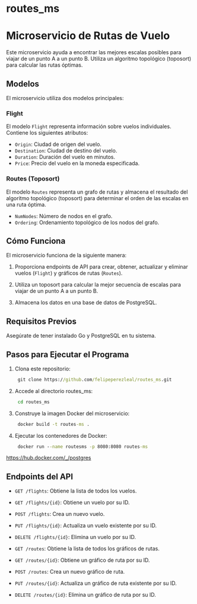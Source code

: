 # routes_ms
# Microservicio de Rutas de Vuelo

Este microservicio ayuda a encontrar las mejores escalas posibles para viajar de un punto A a un punto B. Utiliza un algoritmo topológico (toposort) para calcular las rutas óptimas.

## Modelos

El microservicio utiliza dos modelos principales:

### Flight

El modelo `Flight` representa información sobre vuelos individuales. Contiene los siguientes atributos:

- `Origin`: Ciudad de origen del vuelo.
- `Destination`: Ciudad de destino del vuelo.
- `Duration`: Duración del vuelo en minutos.
- `Price`: Precio del vuelo en la moneda especificada.

### Routes (Toposort)

El modelo `Routes` representa un grafo de rutas y almacena el resultado del algoritmo topológico (toposort) para determinar el orden de las escalas en una ruta óptima.

- `NumNodes`: Número de nodos en el grafo.
- `Ordering`: Ordenamiento topológico de los nodos del grafo.

## Cómo Funciona

El microservicio funciona de la siguiente manera:

1. Proporciona endpoints de API para crear, obtener, actualizar y eliminar vuelos (`Flight`) y gráficos de rutas (`Routes`).

2. Utiliza un toposort para calcular la mejor secuencia de escalas para viajar de un punto A a un punto B.

3. Almacena los datos en una base de datos de PostgreSQL.

## Requisitos Previos

Asegúrate de tener instalado Go y PostgreSQL en tu sistema.

## Pasos para Ejecutar el Programa

1. Clona este repositorio:
   ```cmd
    git clone https://github.com/felipeperezleal/routes_ms.git
   ```
2. Accede al directorio routes_ms: 
   ```cmd
    cd routes_ms
   ```
3. Construye la imagen Docker del microservicio:
   ```cmd
    docker build -t routes-ms .
   ```
4. Ejecutar los contenedores de Docker:
   ```cmd
    docker run --name routesms -p 8080:8080 routes-ms
   ```
https://hub.docker.com/_/postgres
   
## Endpoints del API

- `GET /flights`: Obtiene la lista de todos los vuelos.
- `GET /flights/{id}`: Obtiene un vuelo por su ID.
- `POST /flights`: Crea un nuevo vuelo.
- `PUT /flights/{id}`: Actualiza un vuelo existente por su ID.
- `DELETE /flights/{id}`: Elimina un vuelo por su ID.

- `GET /routes`: Obtiene la lista de todos los gráficos de rutas.
- `GET /routes/{id}`: Obtiene un gráfico de ruta por su ID.
- `POST /routes`: Crea un nuevo gráfico de ruta.
- `PUT /routes/{id}`: Actualiza un gráfico de ruta existente por su ID.
- `DELETE /routes/{id}`: Elimina un gráfico de ruta por su ID.







